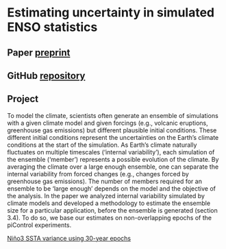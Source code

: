 # Estimating uncertainty in simulated ENSO statistics

## Paper [preprint](https://doi.org/10.22541/essoar.170196744.48068128/v1)

## GitHub [repository](https://github.com/yyplanton/estimating_uncertainties_enso/)

## Project
To model the climate, scientists often generate an ensemble of simulations with a given climate model and given forcings (e.g., volcanic eruptions, greenhouse gas emissions) but different plausible initial conditions. These different initial conditions represent the uncertainties on the Earth’s climate conditions at the start of the simulation. As Earth’s climate naturally fluctuates on multiple timescales (‘internal variability’), each simulation of the ensemble (‘member’) represents a possible evolution of the climate. By averaging the climate over a large enough ensemble, one can separate the internal variability from forced changes (e.g., changes forced by greenhouse gas emissions). The number of members required for an ensemble to be ‘large enough’ depends on the model and the objective of the analysis.
In the paper we analyzed internal variability simulated by climate models and developed a methodology to estimate the ensemble size for a particular application, before the ensemble is generated (section 3.4). To do so, we base our estimates on non-overlapping epochs of the piControl experiments.

[Niño3 SSTA variance using 30-year epochs](res_var_sst_ano_n30_030_year.md)
